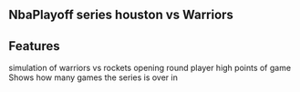 ## NbaPlayoff series houston vs Warriors
  
## Features
simulation of warriors vs rockets opening round
player high points of game
Shows how many games the series is over in

